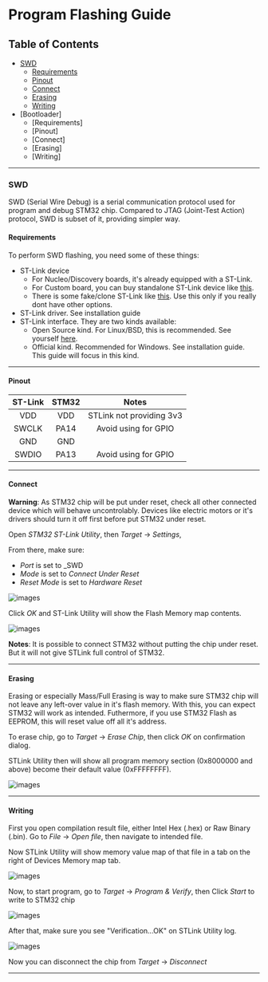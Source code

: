 # Program Flashing Guide

## Table of Contents
- [SWD](https://github.com/mekatronik-achmadi/vandi_stm32/blob/main/guides/FLASHING.md#swd)
  - [Requirements](https://github.com/mekatronik-achmadi/vandi_stm32/blob/main/guides/FLASHING.md#requirements)
  - [Pinout](https://github.com/mekatronik-achmadi/vandi_stm32/blob/main/guides/FLASHING.md#pinout)
  - [Connect](https://github.com/mekatronik-achmadi/vandi_stm32/blob/main/guides/FLASHING.md#connect)
  - [Erasing](https://github.com/mekatronik-achmadi/vandi_stm32/blob/main/guides/FLASHING.md#erasing)
  - [Writing](https://github.com/mekatronik-achmadi/vandi_stm32/blob/main/guides/FLASHING.md#writing)
- [Bootloader]
  - [Requirements]
  - [Pinout]
  - [Connect]
  - [Erasing]
  - [Writing]

-------------------------------------------------------------------

### SWD

SWD (Serial Wire Debug) is a serial communication protocol used for program and debug STM32 chip.
Compared to JTAG (Joint-Test Action) protocol, SWD is subset of it, providing simpler way.

#### Requirements

To perform SWD flashing, you need some of these things:
- ST-Link device
  - For Nucleo/Discovery boards, it's already equipped with a ST-Link.
  - For Custom board, you can buy standalone ST-Link device like [this](https://www.aliexpress.com/item/32502417987.html).
  - There is some fake/clone ST-Link like [this](https://www.aliexpress.com/item/1005002072117117.html). Use this only if you really dont have other options.
- ST-Link driver. See installation guide
- ST-Link interface. They are two kinds available:
  - Open Source kind. For Linux/BSD, this is recommended. See yourself [here](https://github.com/stlink-org/stlink).
  - Official kind. Recommended for Windows. See installation guide. This guide will focus in this kind.

-------------------------------------------------------------------

#### Pinout

| ST-Link | STM32 | Notes |
|:-------:|:-----:|:-----:|
| VDD | VDD | STLink not providing 3v3 |
| SWCLK | PA14 | Avoid using for GPIO |
| GND | GND | |
| SWDIO | PA13 | Avoid using for GPIO |

-------------------------------------------------------------------

#### Connect

**Warning**: As STM32 chip will be put under reset, check all other connected device which will behave uncontrolably.
Devices like electric motors or it's drivers should turn it off first before put STM32 under reset.

Open _STM32 ST-Link Utility_, then _Target_ -> _Settings_,

From there, make sure:
- _Port_ is set to _SWD 
- _Mode_ is set to _Connect Under Reset_
- _Reset Mode_ is set to _Hardware Reset_

![images](images/st-link0.png?raw=true)

Click _OK_ and ST-Link Utility will show the Flash Memory map contents.

![images](images/st-link1.png?raw=true)

**Notes**: It is possible to connect STM32 without putting the chip under reset.
But it will not give STLink full control of STM32.

-------------------------------------------------------------------

#### Erasing

Erasing or especially Mass/Full Erasing is way to make sure STM32 chip will not leave any left-over value in it's flash memory.
With this, you can expect STM32 will work as intended.
Futhermore, if you use STM32 Flash as EEPROM, this will reset value off all it's address.

To erase chip, go to _Target_ -> _Erase Chip_, then click _OK_ on confirmation dialog.

STLink Utility then will show all program memory section (0x8000000 and above) become their default value (0xFFFFFFFF).

![images](images/st-link2.png?raw=true)

-------------------------------------------------------------------

#### Writing

First you open compilation result file, either Intel Hex (.hex) or Raw Binary (.bin).
Go to _File_ -> _Open file_, then navigate to intended file.

Now STLink Utility will show memory value map of that file in a tab on the right of Devices Memory map tab.

![images](images/st-link3.png?raw=true)

Now, to start program, go to _Target_ -> _Program & Verify_, then Click _Start_ to write to STM32 chip

![images](images/st-link4.png?raw=true)

After that, make sure you see "Verification...OK" on STLink Utility log.

![images](images/st-link5.png?raw=true)

Now you can disconnect the chip from _Target_ -> _Disconnect_

-------------------------------------------------------------------
